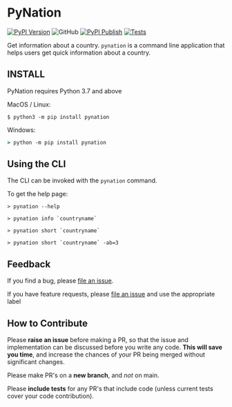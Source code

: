 
# PyNation

[![PyPI Version](https://img.shields.io/pypi/v/pynation)](https://pypi.org/project/pynation)
![GitHub](https://img.shields.io/github/license/mrbazzan/pynation)
[![PyPI Publish](https://github.com/mrbazzan/pynation/actions/workflows/b_python-publish.yml/badge.svg?branch=v0.2)](https://github.com/mrbazzan/pynation/actions/workflows/b_python-publish.yml)
[![Tests](https://github.com/mrbazzan/pynation/actions/workflows/a_run-test.yml/badge.svg?branch=main)](https://github.com/mrbazzan/pynation/actions/workflows/a_run-test.yml)

Get information about a country. ``pynation`` is a command line application that helps users get quick information about a country.


## INSTALL
PyNation requires Python 3.7 and above

MacOS / Linux:

```shell
$ python3 -m pip install pynation
```

Windows:

```cmd
> python -m pip install pynation
```


## Using the CLI

The CLI can be invoked with the `pynation` command.

To get the help page:

```shell script
> pynation --help
```


```shell script
> pynation info `countryname`
```

```shell script
> pynation short `countryname`
```

```shell script
> pynation short `countryname` -ab=3
```

## Feedback

If you find a bug, please [file an issue](https://github.com/mrbazzan/pynation/issues).

If you have feature requests, please [file an issue](https://github.com/mrbazzan/pynation/issues)
and use the appropriate label

## How to Contribute

Please **raise an issue** before making a PR, so that the issue and implementation can be discussed before you write any code. **This will save you time**, and increase the chances of your PR being merged without significant changes. 

Please make PR's on a **new branch**, and _not_ on main. 

Please **include tests** for any PR's that include code (unless current tests cover your code contribution).
